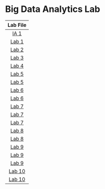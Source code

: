 # Big Data Analytics Lab

|                                                                   Lab File                                                                   |
| :------------------------------------------------------------------------------------------------------------------------------------------: |
|                       [ IA 1](https://shaharsh624.github.io/Big-Data-Analytics-Lab/Databricks/IA%201%2016-02-24.html)                        |
|                       [Lab 1](https://shaharsh624.github.io/Big-Data-Analytics-Lab/Databricks/Lab%201%2017-01-24.html)                       |
|                       [Lab 2](https://shaharsh624.github.io/Big-Data-Analytics-Lab/Databricks/Lab%202%2021-01-24.html)                       |
|                       [Lab 3](https://shaharsh624.github.io/Big-Data-Analytics-Lab/Databricks/Lab%203%2024-01-24.html)                       |
|              [Lab 4](https://shaharsh624.github.io/Big-Data-Analytics-Lab/Databricks/Lab%204%20Transformations%2031-01-24.html)              |
|                      [Lab 5](https://shaharsh624.github.io/Big-Data-Analytics-Lab/Databricks/Lab%205_1%2007-02-24.html)                      |
|                      [Lab 5](https://shaharsh624.github.io/Big-Data-Analytics-Lab/Databricks/Lab%205_2%2007-02-24.html)                      |
|            [Lab 6](https://shaharsh624.github.io/Big-Data-Analytics-Lab/Databricks/Lab%206%20Continue%20Lab%205%2014-02-24.html)             |
|           [Lab 6](https://shaharsh624.github.io/Big-Data-Analytics-Lab/Databricks/Lab%206%20Feature%20Extraction%2014-02-24.html)            |
|          [Lab 7](https://shaharsh624.github.io/Big-Data-Analytics-Lab/Databricks/Lab%207%20Coin%20Change%20Problem%2021-07-24.html)          |
| [Lab 7](https://shaharsh624.github.io/Big-Data-Analytics-Lab/Databricks/Lab%207%20Feature%20Extraction%20Continue%20Lab%206%2021-02-24.html) |
|                  [Lab 7](https://shaharsh624.github.io/Big-Data-Analytics-Lab/Databricks/Lab%207%20foreach%2021-02-24.html)                  |
|              [Lab 8](https://shaharsh624.github.io/Big-Data-Analytics-Lab/Databricks/Lab%208_1%20Graph%20Demo%2020-03-24.html)               |
|              [Lab 8](https://shaharsh624.github.io/Big-Data-Analytics-Lab/Databricks/Lab%208_2%20Graph%20Demo%2020-03-24.html)               |
|              [Lab 9](https://shaharsh624.github.io/Big-Data-Analytics-Lab/Databricks/Lab%209_1%20Graph%20Demo%2027-03-24.html)               |
|          [Lab 9](https://shaharsh624.github.io/Big-Data-Analytics-Lab/Databricks/Lab%209_2%20Graph%20Demo%20Python%2027-03-24.html)          |
|          [Lab 9](https://shaharsh624.github.io/Big-Data-Analytics-Lab/Databricks/Lab%209_3%20Graph%20Demo%20Scala%2027-03-24.html)           |
|     [Lab 10](https://shaharsh624.github.io/Big-Data-Analytics-Lab/Databricks/Lab%2010_1%20Linear%20Regression%20Pyspark%2010-04-24.html)     |
|       [Lab 10](https://shaharsh624.github.io/Big-Data-Analytics-Lab/Databricks/Lab%2010_2%20Linear%20Regression%20CSV%2010-04-24.html)       |
